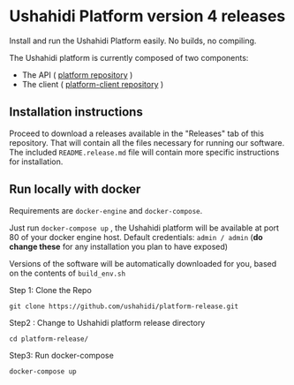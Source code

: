 # Ushahidi Platform version 4 releases

Install and run the Ushahidi Platform easily. No builds, no compiling.

The Ushahidi platform is currently composed of two components:

* The API ( [platform repository](https://github.com/ushahidi/platform) )
* The client ( [platform-client repository](https://github.com/ushahidi/platform-client) )

## Installation instructions

Proceed to download a releases available in the "Releases" tab of this repository. That will
contain all the files necessary for running our software. The included `README.release.md`
file will contain more specific instructions for installation.

## Run locally with docker

Requirements are `docker-engine` and `docker-compose`.

Just run `docker-compose up` , the Ushahidi platform will be available at port 80 of your
docker engine host. Default credentials: `admin / admin` (**do change these** for any
installation you plan to have exposed)

Versions of the software will be automatically downloaded for you, based on the contents
of `build_env.sh` 

Step 1: Clone the Repo

`git clone https://github.com/ushahidi/platform-release.git`

Step2 : Change to Ushahidi platform release directory 

`cd platform-release/`

Step3: Run docker-compose 

`docker-compose up`

